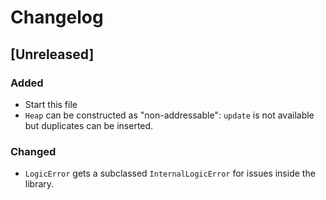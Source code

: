 # Changelog

## [Unreleased]

### Added

- Start this file
- `Heap` can be constructed as "non-addressable": `update` is not available but duplicates can be inserted.

### Changed

- `LogicError` gets a subclassed `InternalLogicError` for issues inside the library.
